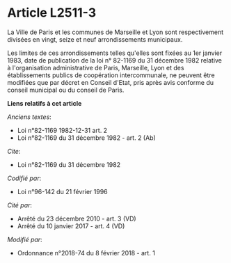 # Article L2511-3

La Ville de Paris et les communes de Marseille et Lyon sont respectivement divisées en vingt, seize et neuf arrondissements
municipaux.

Les limites de ces arrondissements telles qu'elles sont fixées au 1er janvier 1983, date de publication de la loi n° 82-1169
du 31 décembre 1982 relative à l'organisation administrative de Paris, Marseille, Lyon et des établissements publics de
coopération intercommunale, ne peuvent être modifiées que par décret en Conseil d'Etat, pris après avis conforme du conseil
municipal ou du conseil de Paris.

**Liens relatifs à cet article**

_Anciens textes_:

  - Loi n°82-1169 1982-12-31 art. 2
  - Loi n°82-1169 du 31 décembre 1982 - art. 2 (Ab)

_Cite_:

  - Loi n°82-1169 du 31 décembre 1982

_Codifié par_:

  - Loi n°96-142 du 21 février 1996

_Cité par_:

  - Arrêté du 23 décembre 2010 - art. 3 (VD)
  - Arrêté du 10 janvier 2017 - art. 4 (VD)

_Modifié par_:

  - Ordonnance n°2018-74 du 8 février 2018 - art. 1
